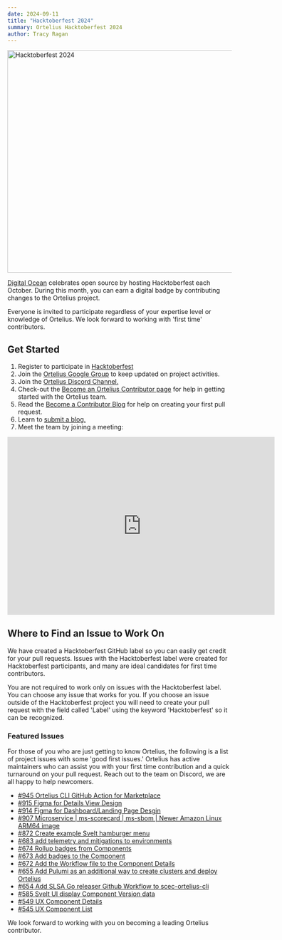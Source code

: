 ```yaml
---
date: 2024-09-11
title: "Hacktoberfest 2024"
summary: Ortelius Hacktoberfest 2024
author: Tracy Ragan
---
```


<div class="col-left">
<img src="/images/Hacktoberfest-2024.png" alt="Hacktoberfest 2024" height="500px" width="900px" />
</div>
<p></p>

[Digital Ocean](https://www.digitalocean.com/) celebrates open source by hosting Hacktoberfest each October. During this month, you can earn a digital badge by contributing changes to the Ortelius project. 

Everyone is invited to participate regardless of your expertise level or knowledge of Ortelius. We look forward to working with 'first time' contributors. 

## Get Started

1) Register to participate in [Hacktoberfest](https://hacktoberfest.com/)
2) Join the [Ortelius Google Group](https://groups.google.com/g/ortelius-dev) to keep updated on project activities.
3) Join the [Ortelius Discord Channel.](https://discord.com/invite/ZtXU74x) 
4) Check-out the [Become an Ortelius Contributor page](https://ortelius.io/contributor/) for help in getting started with the Ortelius team.
5) Read the [Become a Contributor Blog](https://ortelius.io/blog/2023/04/10/getting-started-as-an-ortelius-open-source-contributor/) for help on creating your first pull request. 
6) Learn to [submit a blog.](https://ortelius.io/blog/2023/03/08/how-to-submit-blogs-to-ortelius/)
7) Meet the team by joining a meeting: 

<div>
<iframe style="border: 0px; opacity: 1; visibility: visible;" src="https://calendar.google.com/calendar/embed?src=c_vjebhusp537ftgsu6qiboiphcg%40group.calendar.google.com&amp;ctz=America%2FDenver" width="600" height="400" frameborder="0" scrolling="no"></iframe>
</div>

## Where to Find an Issue to Work On

We have created a Hacktoberfest GitHub label so you can easily get credit for your pull requests. Issues with the Hacktoberfest label were created for Hacktoberfest participants, and many are ideal candidates for first time contributors. 

 You are not required to work only on issues with the Hacktoberfest label. You can choose any issue that works for you. If you choose an issue outside of the Hacktoberfest project you will need to create your pull request with the field called 'Label' using the keyword 'Hacktoberfest' so it can be recognized.


### Featured Issues

For those of you who are just getting to know Ortelius, the following is a list of project issues with some 'good first issues.'  Ortelius has active maintainers who can assist you with your first time contribution and a quick turnaround on your pull request. Reach out to the team on Discord, we are all happy to help newcomers. 


- [#945 Ortelius CLI GitHub Action for Marketplace](https://github.com/ortelius/ortelius/issues/945)
- [#915 Figma for Details View Design](https://github.com/ortelius/ortelius/issues/915)
- [#914 Figma for Dashboard/Landing Page Desgin](https://github.com/ortelius/ortelius/issues/914)
- [#907 Microservice | ms-scorecard | ms-sbom | Newer Amazon Linux ARM64 image](https://github.com/ortelius/ortelius/issues/907)
- [#872 Create example Svelt hamburger menu](https://github.com/ortelius/ortelius/issues/872)
- [#683 add telemetry and mitigations to environments](https://github.com/ortelius/ortelius/issues/683)
- [#674 Rollup badges from Components](https://github.com/ortelius/ortelius/issues/674)
- [#673 Add badges to the Component](https://github.com/ortelius/ortelius/issues/673)
- [#672 Add the Workflow file to the Component Details](https://github.com/ortelius/ortelius/issues/672)
- [#655 Add Pulumi as an additional way to create clusters and deploy Ortelius](https://github.com/ortelius/ortelius/issues/655)
- [#654 Add SLSA Go releaser Github Workflow to scec-ortelius-cli](https://github.com/ortelius/ortelius/issues/654)
- [#585 Svelt UI display Component Version data](https://github.com/ortelius/ortelius/issues/585)
- [#549 UX Component Details](https://github.com/ortelius/ortelius/issues/549)
- [#545 UX Component List](https://github.com/ortelius/ortelius/issues/545)


We look forward to working with you on becoming a leading Ortelius contributor.
